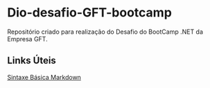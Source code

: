 # Dio-desafio-GFT-bootcamp
Repositório criado para realização do Desafio do BootCamp .NET da Empresa GFT.

## Links Úteis
[Sintaxe Básica Markdown](https://www.markdownguide.org/basic-syntax/)
